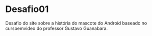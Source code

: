 # Desafio01
 Desafio do site sobre a história do mascote do Android baseado
 no cursoemvideo do professor Gustavo Guanabara.

